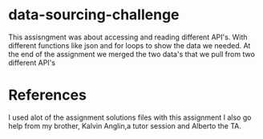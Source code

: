 # data-sourcing-challenge
This assisngment was about accessing and reading different API's. With different functions like json and for loops to show the data we needed. At the end of the assignment we merged the two data's that we pull from two different API's

# References

I used alot of the assignment solutions files with this assignment I also go help from my brother, Kalvin Anglin,a tutor session and Alberto the TA.

